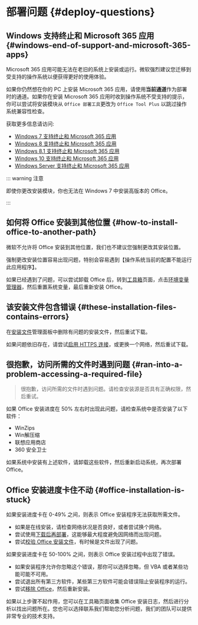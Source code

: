 # 部署问题 {#deploy-questions}

## Windows 支持终止和 Microsoft 365 应用 {#windows-end-of-support-and-microsoft-365-apps}

Microsoft 365 应用可能无法在老旧的系统上安装或运行。微软强烈建议您迁移到受支持的操作系统以便获得更好的使用体验。

如果你仍然想在你的 PC 上安装 Microsoft 365 应用，请使用**当前通道**作为部署时的通道。如果你在安装 Microsoft 365 应用时收到操作系统不受支持的提示，你可以尝试将安装模块从 `Office 部署工具`更改为 `Office Tool Plus` 以跳过操作系统兼容性检查。

获取更多信息请访问:

- [Windows 7 支持终止和 Microsoft 365 应用](https://learn.microsoft.com/zh-cn/microsoft-365-apps/end-of-support/windows-7-support)
- [Windows 8 支持终止和 Microsoft 365 应用](https://learn.microsoft.com/zh-cn/microsoft-365-apps/end-of-support/windows-8-support)
- [Windows 8.1 支持终止和 Microsoft 365 应用](https://learn.microsoft.com/zh-cn/microsoft-365-apps/end-of-support/windows-81-support)
- [Windows 10 支持终止和 Microsoft 365 应用](https://learn.microsoft.com/zh-cn/microsoft-365-apps/end-of-support/windows-10-support)
- [Windows Server 支持终止和 Microsoft 365 应用](https://learn.microsoft.com/zh-cn/microsoft-365-apps/end-of-support/windows-server-support)

::: warning 注意

即使你更改安装模块，你也无法在 Windows 7 中安装高版本的 Office。

:::

## 如何将 Office 安装到其他位置 {#how-to-install-office-to-another-path}

微软不允许将 Office 安装到其他位置，我们也不建议您强制更改其安装位置。

强制更改安装位置容易出现问题，特别会容易遇到【操作系统当前的配置不能运行此应用程序】。

如果已经遇到了问题，可以尝试卸载 Office 后，转到[工具箱](/zh-cn/usage/toolbox/windows.md)页面，点击[环境变量管理器](/zh-cn/usage/toolbox/windows.md#environment-variables-manager)，然后重置系统变量，最后重新安装 Office。

## 该安装文件包含错误 {#these-installation-files-contains-errors}

在[安装文件](/zh-cn/usage/deploy/settings/basic.md#installation-files)管理面板中删除有问题的安装文件，然后重试下载。

如果问题依旧存在，请尝试[启用 HTTPS 连接](/zh-cn/usage/settings.md#connect-using-https)，或更换一个网络，然后重试下载。

## 很抱歉，访问所需的文件时遇到问题 {#ran-into-a-problem-accessing-a-required-file}

> 很抱歉，访问所需的文件时遇到问题。请检查安装源是否具有正确权限，然后重试。

如果 Office 安装进度在 50% 左右时出现此问题，请检查系统中是否安装了以下软件：

- WinZips
- Win解压缩
- 联想应用商店
- 360 安全卫士

如果系统中安装有上述软件，请卸载这些软件，然后重新启动系统，再次部署 Office。

## Office 安装进度卡住不动 {#office-installation-is-stuck}

如果安装进度卡在 0-49% 之间，则表示 Office 安装程序无法获取所需文件。

- 如果是在线安装，请检查网络状况是否良好，或者尝试换个网络。
- 尝试使用[下载后再部署](/zh-cn/usage/deploy/clean-deployment.md#download-first)，这能够最大程度避免因网络而出现问题。
- 尝试[校验 Office 安装文件](/zh-cn/usage/deploy/settings/basic.md#installation-files)，有时候是文件出现了问题。

如果安装进度卡在 50-100% 之间，则表示 Office 安装过程中出现了错误。

- 如果安装程序允许你忽略这个错误，那你可以选择忽略，但 VBA 或者某些功能可能不可用。
- 尝试退出所有第三方软件，某些第三方软件可能会错误阻止安装程序的运行。
- 尝试[移除 Office](/zh-cn/usage/toolbox/office.md#remove-office)，然后重新安装。

如果以上步骤不起作用，您可以在工具箱页面收集 Office 安装日志，然后进行分析以找出问题所在。您也可以选择联系我们帮助您分析问题，我们的团队可以提供非常专业的技术支持。
